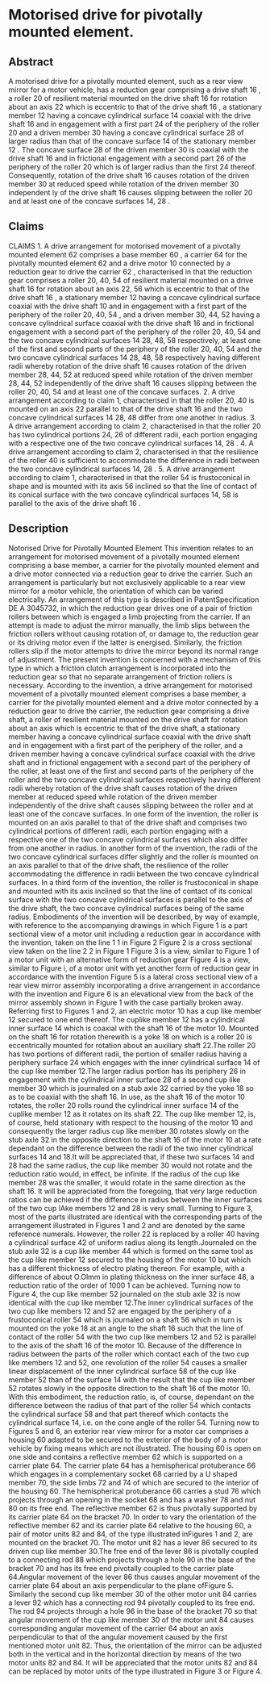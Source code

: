 # Motorised drive for pivotally mounted element.

## Abstract
A motorised drive for a pivotally mounted element, such as a rear view mirror for a motor vehicle, has a reduction gear comprising a drive shaft 16 , a roller 20 of resilient material mounted on the drive shaft 16 for rotation about an axis 22 which is eccentric to that of the drive shaft 16 , a stationary member 12 having a concave cylindrical surface 14 coaxial with the drive shaft 16 and in engagement with a first part 24 of the periphery of the roller 20 and a driven member 30 having a concave cylindrical surface 28 of larger radius than that of the concave surface 14 of the stationary member 12 . The concave surface 28 of the driven member 30 is coaxial with the drive shaft 16 and in frictional engagement with a second part 26 of the periphery of the roller 20 which is of larger radius than the first 24 thereof. Consequently, rotation of the drive shaft 16 causes rotation of the driven member 30 at reduced speed while rotation of the driven member 30 independent ly of the drive shaft 16 causes slipping between the roller 20 and at least one of the concave surfaces 14, 28 .

## Claims
CLAIMS 1. A drive arrangement for motorised movement of a pivotally mounted element 62 comprises a base member 60 , a carrier 64 for the pivotally mounted element 62 and a drive motor 10 connected by a reduction gear to drive the carrier 62 , characterised in that the reduction gear comprises a roller 20, 40, 54 of resilient material mounted on a drive shaft 16 for rotation about an axis 22, 56 which is eccentric to that of the drive shaft 16 , a stationary member 12 having a concave cylindrical surface coaxial with the drive shaft 10 and in engagement with a first part of the periphery of the roller 20, 40, 54 , and a driven member 30, 44, 52 having a concave cylindrical surface coaxial with the drive shaft 16 and in frictional engagement with a second part of the periphery of the roller 20, 40, 54 and the two concave cylindrical surfaces 14 28, 48, 58 respectively, at least one of the first and second parts of the periphery of the roller 20, 40, 54 and the two concave cylindrical surfaces 14 28, 48, 58 respectively having different radii whereby rotation of the drive shaft 16 causes rotation of the driven member 28, 44, 52 at reduced speed while rotation of the driven member 28, 44, 52 independently of the drive shaft 16 causes slipping between the roller 20, 40, 54 and at least one of the concave surfaces. 2. A drive arrangement according to claim 1, characterised in that the roller 20, 40 is mounted on an axis 22 parallel to that of the drive shaft 16 and the two concave cylindrical surfaces 14 28, 48 differ from one another in radius. 3. A drive arrangement according to claim 2, characterised in that the roller 20 has two cylindrical portions 24, 26 of different radii, each portion engaging with a respective one of the two concave cylindrical surfaces 14, 28 . 4. A drive arrangement according to claim 2, characterised in that the resilience of the roller 40 is sufficient to accommodate the difference in radii between the two concave cylindrical surfaces 14, 28 . 5. A drive arrangement according to claim 1, characterised in that the roller 54 is frustoconical in shape and is mounted with its axis 56 inclined so that the line of contact of its conical surface with the two concave cylindrical surfaces 14, 58 is parallel to the axis of the drive shaft 16 .

## Description
Notorised Drive for Pivotally Mounted Element This invention relates to an arrangement for motorised movement of a pivotally mounted element comprising a base member, a carrier for the pivotally mounted element and a drive motor connected via a reduction gear to drive the carrier. Such an arrangement is particularly but not exclusively applicable to a rear view mirror for a motor vehicle, the orientation of which can be varied electrically. An arrangement of this type is described in PatentSpecification DE A 3045732, in which the reduction gear drives one of a pair of friction rollers between which is engaged a limb projecting from the carrier. If an attempt is made to adjust the mirror manually, the limb slips between the friction rollers without causing rotation of, or damage to, the reduction gear or its driving motor even if the latter is energised. Similarly, the friction rollers slip if the motor attempts to drive the mirror beyond its normal range of adjustment. The present invention is concerned with a mechanism of this type in which a friction clutch arrangement is incorporated into the reduction gear so that no separate arrangement of friction rollers is necessary. According to the invention, a drive arrangement for motorised movement of a pivotally mounted element comprises a base member, a carrier for the pivotally mounted element and a drive motor connected by a reduction gear to drive the carrier, the reduction gear comprising a drive shaft, a roller of resilient material mounted on the drive shaft for rotation about an axis which is eccentric to that of the drive shaft, a stationary member having a concave cylindrical surface coaxial with the drive shaft and in engagement with a first part of the periphery of the roller, and a driven member having a concave cylindrical surface coaxial with the drive shaft and in frictional engagement with a second part of the periphery of the roller, at least one of the first and second parts of the periphery of the roller and the two concave cylindrical surfaces respectively having different radii whereby rotation of the drive shaft causes rotation of the driven member at reduced speed while rotation of the driven member independently of the drive shaft causes slipping between the roller and at least one of the concave surfaces. In one form of the invention, the roller is mounted on an axis parallel to that of the drive shaft and comprises two cylindrical portions of different radii, each portion engaging with a respective one of the two concave cylindrical surfaces which also differ from one another in radius. In another form of the invention, the radii of the two concave cylindrical surfaces differ slightly and the roller is mounted on an axis parallel to that of the drive shaft, the resilience of the roller accommodating the difference in radii between the two concave cylindrical surfaces. In a third form of the invention, the roller is frustoconical in shape and mounted with its axis inclined so that the line of contact of its conical surface with the two concave cylindrical surfaces is parallel to the axis of the drive shaft, the two concave cylindrical surfaces being of the same radius. Embodiments of the invention will be described, by way of example, with reference to the accompanying drawings in which Figure 1 is a part sectional view of a motor unit including a reduction gear in accordance with the invention, taken on the line 1 1 in Figure 2 Figure 2 is a cross sectional view taken on the line 2 2 in Figure 1 Figure 3 is a view, similar to Figure 1 of a motor unit with an alternative form of reduction gear Figure 4 is a view, similar to Figure i, of a motor unit with yet another form of reduction gear in accordance with the invention Figure 5 is a lateral cross sectional view of a rear view mirror assembly incorporating a drive arrangement in accordance with the invention and Figure 6 is an elevational view from the back of the mirror assembly shown in Figure 1 with the case partially broken away. Referring first to Figures 1 and 2, an electric motor 10 has a cup like member 12 secured to one end thereof. The cuplike member 12 has a cylindrical inner surface 14 which is coaxial with the shaft 16 of the motor 10. Mounted on the shaft 16 for rotation therewith is a yoke 18 on which is a roller 20 is eccentrically mounted for rotation about an auxiliary shaft 22.The roller 20 has two portions of different radii, the portion of smaller radius having a periphery surface 24 which engages with the inner cylindrical surface 14 of the cup like member 12.The larger radius portion has its periphery 26 in engagement with the cylindrical inner surface 28 of a second cup like member 30 which is journaled on a stub axle 32 carried by the yoke 18 so as to be coaxial with the shaft 16. In use, as the shaft 16 of the motor 10 rotates, the roller 20 rolls round the cylindrical inner surface 14 of the cuplike member 12 as it rotates on its shaft 22. The cup like member 12, is, of course, held stationary with respect to the housing of the motor 10 and consequently the larger radius cup like member 30 rotates slowly on the stub axle 32 in the opposite direction to the shaft 16 of the motor 10 at a rate dependant on the difference between the radii of the two inner cylindrical surfaces 14 and 18.It will be appreciated that, if these two surfaces 14 and 28 had the same radius, the cup like member 30 would not rotate and the reduction ratio would, in effect, be infinite. If the radius of the cup like member 28 was the smaller, it would rotate in the same direction as the shaft 16. It will be appreciated from the foregoing, that very large reduction ratios can be achieved if the difference in radius between the inner surfaces of the two cup lAke members 12 and 28 is very small. Turning to Figure 3, most of the parts illustrated are identical with the corresponding parts of the arrangement illustrated in Figures 1 and 2 and are denoted by the same reference numerals. However, the roller 22 is replaced by a roller 40 having a cylindrical surface 42 of uniform radius along its length.Journaled on the stub axle 32 is a cup like member 44 which is formed on the same tool as the cup like member 12 secured to the housing of the motor 10 but which has a different thickness of electro plating thereon. For example, with a difference of about O.Olmm in plating thickness on the inner surface 48, a reduction ratio of the order of 1000 1 can be achieved. Turning now to Figure 4, the cup like member 52 journaled on the stub axle 32 is now identical with the cup like member 12.The inner cylindrical surfaces of the two cup like members 12 and 52 are engaged by the periphery of a frustoconical roller 54 which is journaled on a shaft 56 which in turn is mounted on the yoke 18 at an angle to the shaft 16 such that the line of contact of the roller 54 with the two cup like members 12 and 52 is parallel to the axis of the shaft 16 of the motor 10. Because of the difference in radius between the parts of the roller which contact each of the two cup like members 12 and 52, one revolution of the roller 54 causes a smaller linear displacement of the inner cylindrical surface 58 of the cup like member 52 than of the surface 14 with the result that the cup like member 52 rotates slowly in the opposite direction to the shaft 16 of the motor 10. With this embodiment, the reduction ratio, is, of course, dependant on the difference between the radius of that part of the roller 54 which contacts the cylindrical surface 58 and that part thereof which contacts the cylindrical surface 14, i.e. on the cone angle of the roller 54. Turning now to Figures 5 and 6, an exterior rear view mirror for a motor car comprises a housing 60 adapted to be secured to the exterior of the body of a motor vehicle by fixing means which are not illustrated. The housing 60 is open on one side and contains a reflective member 62 which is supported on a carrier plate 64. The carrier plate 64 has a hemispherical protuberance 66 which engages in a complementary socket 68 carried by a U shaped member 70, the side limbs 72 and 74 of which are secured to the interior of the housing 60. The hemispherical protuberance 66 carries a stud 76 which projects through an opening in the socket 68 and has a washer 78 and nut 80 on its free end. The reflective member 62 is thus pivotally supported by its carrier plate 64 on the bracket 70. In order to vary the orientation of the reflective member 62 and its carrier plate 64 relative to the housing 60, a pair of motor units 82 and 84, of the type illustrated inFigures 1 and 2, are mounted on the bracket 70. The motor unit 82 has a lever 86 secured to its driven cup like member 30.The free end of the lever 86 is pivotally coupled to a connecting rod 88 which projects through a hole 90 in the base of the bracket 70 and has its free end pivotally coupled to the carrier plate 64.Angular movement of the lever 86 thus causes angular movement of the carrier plate 64 about an axis perpendicular to the plane ofFigure 5. Similarly the second cup like member 30 of the other motor unit 84 carries a lever 92 which has a connecting rod 94 pivotally coupled to its free end. The rod 94 projects through a hole 96 in the base of the bracket 70 so that angular movement of the cup like member 30 of the motor unit 84 causes corresponding angular movement of the carrier 64 about an axis perpendicular to that of the angular movement caused by the first mentioned motor unit 82. Thus, the orientation of the mirror can be adjusted both in the vertical and in the horizontal direction by means of the two motor units 82 and 84. It will be appreciated that the motor units 82 and 84 can be replaced by motor units of the type illustrated in Figure 3 or Figure 4.